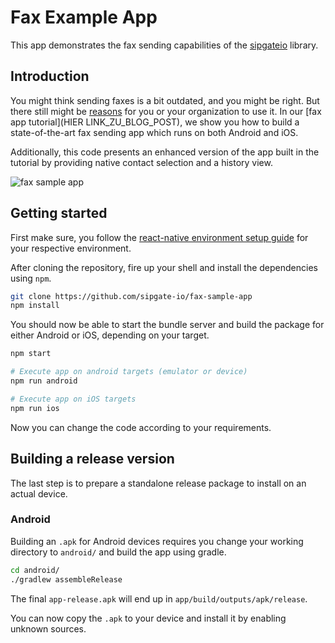 # Fax Example App

This app demonstrates the fax sending capabilities of the [sipgateio](https://github.com/sipgate-io/sipgateio-node) library.

## Introduction

You might think sending faxes is a bit outdated, and you might be right. But there still might be [reasons](https://faxauthority.com/why-is-faxing-still-used/) for you or your organization to use it. In our [fax app tutorial](HIER LINK_ZU_BLOG_POST), we show you how to build a state-of-the-art fax sending app which runs on both Android and iOS.

Additionally, this code presents an enhanced version of the app built in the tutorial by providing native contact selection and a history view.

![fax sample app](https://www.sipgate.io/wp-content/uploads/io_fax_app_blog_preview_mockup.png)

## Getting started

First make sure, you follow the [react-native environment setup guide](https://reactnative.dev/docs/environment-setup) for your respective environment.

After cloning the repository, fire up your shell and install the dependencies using `npm`.

```sh
git clone https://github.com/sipgate-io/fax-sample-app
npm install
```

You should now be able to start the bundle server and build the package for either Android or iOS, depending on your target.

```sh
npm start

# Execute app on android targets (emulator or device)
npm run android

# Execute app on iOS targets
npm run ios

```

Now you can change the code according to your requirements.

## Building a release version

The last step is to prepare a standalone release package to install on an actual device.

### Android

Building an `.apk` for Android devices requires you change your working directory to `android/` and build the app using gradle.

```sh
cd android/
./gradlew assembleRelease
```

The final `app-release.apk` will end up in `app/build/outputs/apk/release`.

You can now copy the `.apk` to your device and install it by enabling unknown sources.
